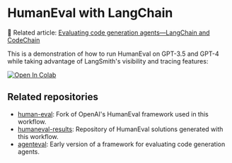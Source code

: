 # HumanEval with LangChain

📖 Related article: [Evaluating code generation agents—LangChain and CodeChain](https://medium.com/@jamesmurdza/evaluating-llms-on-code-generation-langchain-and-codechain-5a804cb1e31c)

This is a demonstration of how to run HumanEval on GPT-3.5 and GPT-4 while taking advantage of LangSmith's visibility and tracing features:

<a href="https://colab.research.google.com/github/jamesmurdza/humaneval-langchain/blob/main/HumanEval_with_LangChain.ipynb" target="_blank">
  <img src="https://colab.research.google.com/assets/colab-badge.svg" alt="Open In Colab" />
</a>

## Related repositories

- [human-eval](https://github.com/jamesmurdza/humaneval-results): Fork of OpenAI's HumanEval framework used in this workflow.
- [humaneval-results](https://github.com/jamesmurdza/humaneval-results): Repository of HumanEval solutions generated with this workflow.
- [agenteval](https://github.com/jamesmurdza/agenteval): Early version of a framework for evaluating code generation agents.
